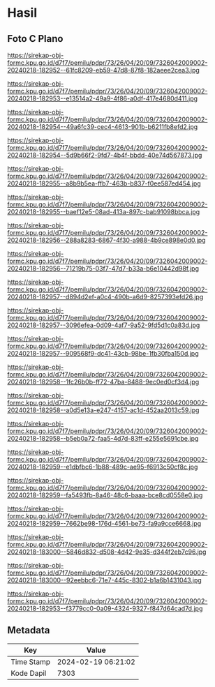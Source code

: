# Hasil

## Foto C Plano

https://sirekap-obj-formc.kpu.go.id/d7f7/pemilu/pdpr/73/26/04/20/09/7326042009002-20240218-182952--61fc8209-eb59-47d8-87f8-182aeee2cea3.jpg

https://sirekap-obj-formc.kpu.go.id/d7f7/pemilu/pdpr/73/26/04/20/09/7326042009002-20240218-182953--e13514a2-49a9-4f86-a0df-417e4680d411.jpg

https://sirekap-obj-formc.kpu.go.id/d7f7/pemilu/pdpr/73/26/04/20/09/7326042009002-20240218-182954--49a6fc39-cec4-4613-901b-b6211fb8efd2.jpg

https://sirekap-obj-formc.kpu.go.id/d7f7/pemilu/pdpr/73/26/04/20/09/7326042009002-20240218-182954--5d9b66f2-9fd7-4b4f-bbdd-40e74d567873.jpg

https://sirekap-obj-formc.kpu.go.id/d7f7/pemilu/pdpr/73/26/04/20/09/7326042009002-20240218-182955--a8b9b5ea-ffb7-463b-b837-f0ee587ed454.jpg

https://sirekap-obj-formc.kpu.go.id/d7f7/pemilu/pdpr/73/26/04/20/09/7326042009002-20240218-182955--baef12e5-08ad-413a-897c-bab91098bbca.jpg

https://sirekap-obj-formc.kpu.go.id/d7f7/pemilu/pdpr/73/26/04/20/09/7326042009002-20240218-182956--288a8283-6867-4f30-a988-4b9ce898e0d0.jpg

https://sirekap-obj-formc.kpu.go.id/d7f7/pemilu/pdpr/73/26/04/20/09/7326042009002-20240218-182956--71219b75-03f7-47d7-b33a-b6e10442d98f.jpg

https://sirekap-obj-formc.kpu.go.id/d7f7/pemilu/pdpr/73/26/04/20/09/7326042009002-20240218-182957--d894d2ef-a0c4-490b-a6d9-8257393efd26.jpg

https://sirekap-obj-formc.kpu.go.id/d7f7/pemilu/pdpr/73/26/04/20/09/7326042009002-20240218-182957--3096efea-0d09-4af7-9a52-9fd5d1c0a83d.jpg

https://sirekap-obj-formc.kpu.go.id/d7f7/pemilu/pdpr/73/26/04/20/09/7326042009002-20240218-182957--909568f9-dc41-43cb-98be-1fb30fba150d.jpg

https://sirekap-obj-formc.kpu.go.id/d7f7/pemilu/pdpr/73/26/04/20/09/7326042009002-20240218-182958--1fc26b0b-ff72-47ba-8488-9ec0ed0cf3d4.jpg

https://sirekap-obj-formc.kpu.go.id/d7f7/pemilu/pdpr/73/26/04/20/09/7326042009002-20240218-182958--a0d5e13a-e247-4157-ac1d-452aa2013c59.jpg

https://sirekap-obj-formc.kpu.go.id/d7f7/pemilu/pdpr/73/26/04/20/09/7326042009002-20240218-182958--b5eb0a72-faa5-4d7d-83ff-e255e5691cbe.jpg

https://sirekap-obj-formc.kpu.go.id/d7f7/pemilu/pdpr/73/26/04/20/09/7326042009002-20240218-182959--e1dbfbc6-1b88-489c-ae95-f6913c50cf8c.jpg

https://sirekap-obj-formc.kpu.go.id/d7f7/pemilu/pdpr/73/26/04/20/09/7326042009002-20240218-182959--fa5493fb-8a46-48c6-baaa-bce8cd0558e0.jpg

https://sirekap-obj-formc.kpu.go.id/d7f7/pemilu/pdpr/73/26/04/20/09/7326042009002-20240218-182959--7662be98-176d-4561-be73-fa9a9cce6668.jpg

https://sirekap-obj-formc.kpu.go.id/d7f7/pemilu/pdpr/73/26/04/20/09/7326042009002-20240218-183000--5846d832-d508-4d42-9e35-d344f2eb7c96.jpg

https://sirekap-obj-formc.kpu.go.id/d7f7/pemilu/pdpr/73/26/04/20/09/7326042009002-20240218-183000--92eebbc6-71e7-445c-8302-b1a6b1431043.jpg

https://sirekap-obj-formc.kpu.go.id/d7f7/pemilu/pdpr/73/26/04/20/09/7326042009002-20240218-182953--f3779cc0-0a09-4324-9327-f847d64cad7d.jpg


## Metadata

| Key        | Value               |
| ---------- | ------------------- |
| Time Stamp | 2024-02-19 06:21:02 |
| Kode Dapil | 7303                |



